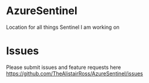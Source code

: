 # AzureSentinel
Location for all things Sentinel I am working on

# Issues
Please submit issues and feature requests here
https://github.com/TheAlistairRoss/AzureSentinel/issues
